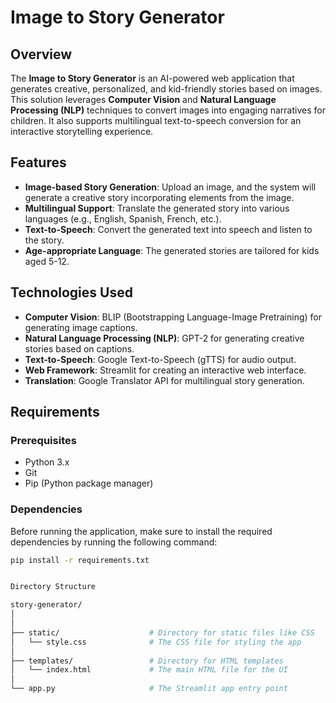 # Image to Story Generator

## Overview
The **Image to Story Generator** is an AI-powered web application that generates creative, personalized, and kid-friendly stories based on images. This solution leverages **Computer Vision** and **Natural Language Processing (NLP)** techniques to convert images into engaging narratives for children. It also supports multilingual text-to-speech conversion for an interactive storytelling experience.

## Features
- **Image-based Story Generation**: Upload an image, and the system will generate a creative story incorporating elements from the image.
- **Multilingual Support**: Translate the generated story into various languages (e.g., English, Spanish, French, etc.).
- **Text-to-Speech**: Convert the generated text into speech and listen to the story.
- **Age-appropriate Language**: The generated stories are tailored for kids aged 5-12.

## Technologies Used
- **Computer Vision**: BLIP (Bootstrapping Language-Image Pretraining) for generating image captions.
- **Natural Language Processing (NLP)**: GPT-2 for generating creative stories based on captions.
- **Text-to-Speech**: Google Text-to-Speech (gTTS) for audio output.
- **Web Framework**: Streamlit for creating an interactive web interface.
- **Translation**: Google Translator API for multilingual story generation.

## Requirements

### Prerequisites
- Python 3.x
- Git
- Pip (Python package manager)

### Dependencies
Before running the application, make sure to install the required dependencies by running the following command:

```bash
pip install -r requirements.txt


Directory Structure

story-generator/
│
│
├── static/                    # Directory for static files like CSS
│   └── style.css              # The CSS file for styling the app
│
├── templates/                 # Directory for HTML templates
│   └── index.html             # The main HTML file for the UI
│
└── app.py                     # The Streamlit app entry point


